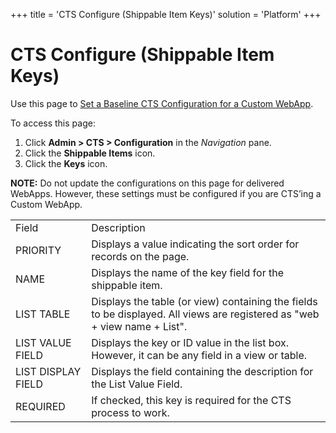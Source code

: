 +++
title = 'CTS Configure (Shippable Item Keys)'
solution = 'Platform'
+++

# CTS Configure (Shippable Item Keys)

<div class="use">

Use this page to [Set a Baseline CTS Configuration for a Custom
WebApp](../Use_Cases/Set%20a%20Baseline%20CTS%20Configuration%20for%20a%20Custom%20WebApp).

</div>

To access this page:

1.  Click **Admin \> CTS \> Configuration** in the *Navigation* pane.
2.  Click the **Shippable Items** icon.
3.  Click the **Keys** icon.

**NOTE:** Do not update the configurations on this page for delivered
WebApps. However, these settings must be configured if you are CTS’ing a
Custom
WebApp.

|                    |                                                                                                                           |
| ------------------ | ------------------------------------------------------------------------------------------------------------------------- |
| Field              | Description                                                                                                               |
| PRIORITY           | Displays a value indicating the sort order for records on the page.                                                       |
| NAME               | Displays the name of the key field for the shippable item.                                                                |
| LIST TABLE         | Displays the table (or view) containing the fields to be displayed. All views are registered as "web + view name + List". |
| LIST VALUE FIELD   | Displays the key or ID value in the list box. However, it can be any field in a view or table.                            |
| LIST DISPLAY FIELD | Displays the field containing the description for the List Value Field.                                                   |
| REQUIRED           | If checked, this key is required for the CTS process to work.                                                             |

